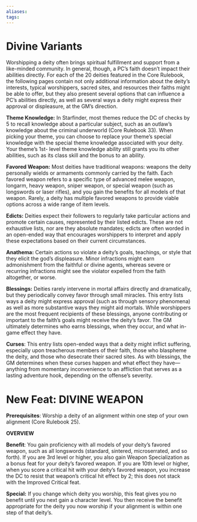 ```yaml
---
aliases: 
tags: 
---
```


# Divine Variants

Worshipping a deity often brings spiritual fulfillment and support from a like-minded community. In general, though, a PC’s faith doesn’t impact their abilities directly. For each of the 20 deities featured in the Core Rulebook, the following pages contain not only additional information about the deity’s interests, typical worshippers, sacred sites, and resources their faiths might be able to offer, but they also present several options that can influence a PC’s abilities directly, as well as several ways a deity might express their approval or displeasure, at the GM’s direction.

**Theme Knowledge:** In Starfinder, most themes reduce the DC of checks by 5 to recall knowledge about a particular subject, such as an outlaw’s knowledge about the criminal underworld (Core Rulebook 33). When picking your theme, you can choose to replace your theme’s special knowledge with the special theme knowledge associated with your deity. Your theme’s 1st- level theme knowledge ability still grants you its other abilities, such as its class skill and the bonus to an ability.

**Favored Weapon:** Most deities have traditional weapons: weapons the deity personally wields or armaments commonly carried by the faith. Each favored weapon refers to a specific type of advanced melee weapon, longarm, heavy weapon, sniper weapon, or special weapon (such as longswords or laser rifles), and you gain the benefits for all models of that weapon. Rarely, a deity has multiple favored weapons to provide viable options across a wide range of item levels.

**Edicts:** Deities expect their followers to regularly take particular actions and promote certain causes, represented by their listed edicts. These are not exhaustive lists, nor are they absolute mandates; edicts are often worded in an open-ended way that encourages worshippers to interpret and apply these expectations based on their current circumstances.

**Anathema:** Certain actions so violate a deity’s goals, teachings, or style that they elicit the god’s displeasure. Minor infractions might earn admonishment from the faithful or divine agents, whereas severe or recurring infractions might see the violator expelled from the faith altogether, or worse.

**Blessings:** Deities rarely intervene in mortal affairs directly and dramatically, but they periodically convey favor through small miracles. This entry lists ways a deity might express approval (such as through sensory phenomena) as well as more substantive ways they might aid mortals. While worshippers are the most frequent recipients of these blessings, anyone contributing or important to the faith’s goals might receive the deity’s favor. The GM ultimately determines who earns blessings, when they occur, and what in-game effect they have.

**Curses**: This entry lists open-ended ways that a deity might inflict suffering, especially upon treacherous members of their faith, those who blaspheme the deity, and those who desecrate their sacred sites. As with blessings, the GM determines when these curses happen and what effect they have—anything from momentary inconvenience to an affliction that serves as a lasting adventure hook, depending on the offense’s severity.

# New Feat: **DIVINE WEAPON**

**Prerequisites**: Worship a deity of an alignment within one step of your own alignment (Core Rulebook 25).

**OVERVIEW**

**Benefit**: You gain proficiency with all models of your deity’s favored weapon, such as all longswords (standard, sintered, microserrated, and so forth). If you are 3rd level or higher, you also gain Weapon Specialization as a bonus feat for your deity’s favored weapon. If you are 10th level or higher, when you score a critical hit with your deity’s favored weapon, you increase the DC to resist that weapon’s critical hit effect by 2; this does not stack with the Improved Critical feat.

**Special:** If you change which deity you worship, this feat gives you no benefit until you next gain a character level. You then receive the benefit appropriate for the deity you now worship if your alignment is within one step of that deity’s.